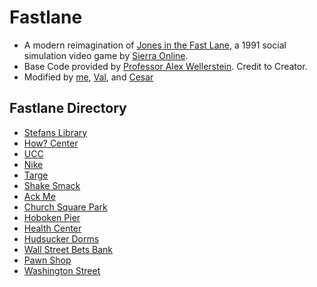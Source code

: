 # Fastlane

* A modern reimagination of [Jones in the Fast Lane](https://en.wikipedia.org/wiki/Jones_in_the_Fast_Lane), a 1991 social simulation video game by [Sierra Online](https://en.wikipedia.org/wiki/Sierra_Entertainment).
* Base Code provided by [Professor Alex Wellerstein](https://alexwellerste.in/). Credit to Creator.
* Modified by [me](https://github.com/jli198), [Val](https://github.com/Val-Bustamante), and [Cesar](https://github.com/cespejo15/)

## Fastlane Directory

* [Stefans Library](src/scene/data/locations/../../../scenes/data/locations/university.js)
* [How? Center](src/scene/data/locations/../../../scenes/data/locations/employment.js)
* [UCC](src/scene/data/locations/../../../scenes/data/locations/rent_office.js)
* [Nike](src/scene/data/locations/../../../scenes/data/locations/clothing.js)
* [Targe](src/scene/data/locations/../../../scenes/data/locations/appliances.js)
* [Shake Smack](src/scenes/data/locations/fast_food.js)
* [Ack Me](src/scenes/data/locations/discount.js)
* [Church Square Park](src/scenes/data/locations/park_lower_right.js)
* [Hoboken Pier](src/scenes/data/locations/park_upper_left.js)
* [Health Center](src/scenes/data/locations/factory.js)
* [Hudsucker Dorms](src/scenes/data/locations/low_cost_housing.js)
* [Wall Street Bets Bank](src/scenes/data/locations/bank.js)
* [Pawn Shop](src/scenes/data/locations/pawn_shop.js)
* [Washington Street](src/scenes/data/locations/market.js)
